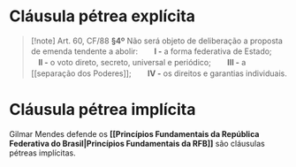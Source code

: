 # Cláusula pétrea explícita
>[!note] Art. 60, CF/88
**§4º** Não será objeto de deliberação a proposta de emenda tendente a abolir:
ㅤㅤ**I -** a forma federativa de Estado;
ㅤㅤ**II -** o voto direto, secreto, universal e periódico;
ㅤㅤ**III -** a [[separação dos Poderes]];
ㅤㅤ**IV -** os direitos e garantias individuais.

# Cláusula pétrea implícita
Gilmar Mendes defende os **[[Princípios Fundamentais da República Federativa do Brasil|Princípios Fundamentais da RFB]]** são cláusulas pétreas implícitas.
